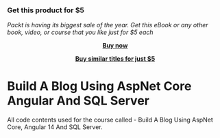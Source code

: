 
### Get this product for $5

<i>Packt is having its biggest sale of the year. Get this eBook or any other book, video, or course that you like just for $5 each</i>


<b><p align='center'>[Buy now](https://packt.link/9781801073271)</p></b>


<b><p align='center'>[Buy similar titles for just $5](https://subscription.packtpub.com/search)</p></b>


# Build A Blog Using AspNet Core Angular And SQL Server

All code contents used for the course called - Build A Blog Using AspNet Core, Angular 14 And SQL Server.
